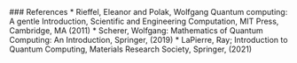 <section data-markdown>
### References
* Rieffel, Eleanor and Polak, Wolfgang Quantum computing: A gentle Introduction, Scientific and Engineering Computation, MIT Press, Cambridge, MA (2011)
* Scherer, Wolfgang: Mathematics of Quantum Computing: An Introduction, Springer, (2019)
* LaPierre, Ray; Introduction to Quantum Computing, Materials Research Society, Springer, (2021)
</section>

